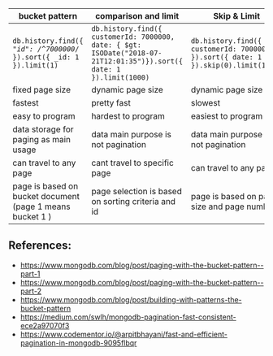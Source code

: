 | bucket pattern | comparison and limit | Skip & Limit |
| ------------------------------------------------------------ | --------------------------------------------------- | ------------------------------------------- |
|<code>db.history.find({ "_id": /^7000000_/ }).sort({ _id: 1 }).limit(1)</code>|<code>db.history.find({ customerId: 7000000, date: { $gt: ISODate("2018-07-21T12:01:35")}).sort({ date: 1 }).limit(1000)</code>|<code>db.history.find({ customerId: 7000000 }).sort({ date: 1 }).skip(0).limit(1000)</code>|
| fixed page size                                              | dynamic page size                                   | dynamic page size                           |
| fastest                                                      | pretty fast                                         | slowest                                     |
| easy to program                                              | hardest to program                                  | easiest to program                          |
| data storage for paging as main usage                        | data main purpose is not pagination                 | data main purpose is not pagination         |
| can travel to any page                                       | cant travel to specific page                        | can travel to any page                      |
| page  is based  on bucket document (page 1 means  bucket 1 ) | page  selection is based on sorting criteria and id | page  is based on page size and page number |

## References:

* https://www.mongodb.com/blog/post/paging-with-the-bucket-pattern--part-1
* https://www.mongodb.com/blog/post/paging-with-the-bucket-pattern--part-2
* https://www.mongodb.com/blog/post/building-with-patterns-the-bucket-pattern
* https://medium.com/swlh/mongodb-pagination-fast-consistent-ece2a97070f3
* https://www.codementor.io/@arpitbhayani/fast-and-efficient-pagination-in-mongodb-9095flbqr

